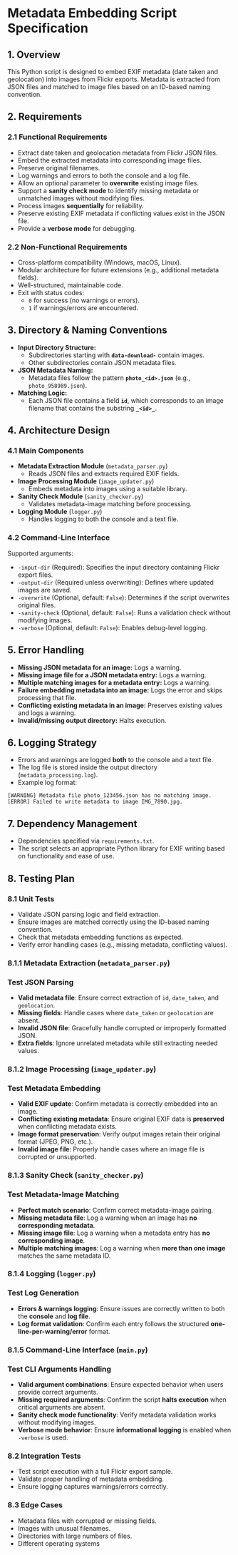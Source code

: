 # **Metadata Embedding Script Specification**

## **1. Overview**

This Python script is designed to embed EXIF metadata (date taken and geolocation) into images from Flickr exports. Metadata is extracted from JSON files and matched to image files based on an ID-based naming convention.

## **2. Requirements**

### **2.1 Functional Requirements**

- Extract date taken and geolocation metadata from Flickr JSON files.
- Embed the extracted metadata into corresponding image files.
- Preserve original filenames.
- Log warnings and errors to both the console and a log file.
- Allow an optional parameter to **overwrite** existing image files.
- Support a **sanity check mode** to identify missing metadata or unmatched images without modifying files.
- Process images **sequentially** for reliability.
- Preserve existing EXIF metadata if conflicting values exist in the JSON file.
- Provide a **verbose mode** for debugging.

### **2.2 Non-Functional Requirements**

- Cross-platform compatibility (Windows, macOS, Linux).
- Modular architecture for future extensions (e.g., additional metadata fields).
- Well-structured, maintainable code.
- Exit with status codes:
    - `0` for success (no warnings or errors).
    - `1` if warnings/errors are encountered.

## **3. Directory & Naming Conventions**

- **Input Directory Structure:**
    - Subdirectories starting with **`data-download-`** contain images.
    - Other subdirectories contain JSON metadata files.
- **JSON Metadata Naming:**
    - Metadata files follow the pattern **`photo_<id>.json`** (e.g., `photo_958989.json`).
- **Matching Logic:**
    - Each JSON file contains a field **`id`**, which corresponds to an image filename that contains the substring **`_<id>_`**.

## **4. Architecture Design**

### **4.1 Main Components**

- **Metadata Extraction Module** (`metadata_parser.py`)
    - Reads JSON files and extracts required EXIF fields.
- **Image Processing Module** (`image_updater.py`)
    - Embeds metadata into images using a suitable library.
- **Sanity Check Module** (`sanity_checker.py`)
    - Validates metadata-image matching before processing.
- **Logging Module** (`logger.py`)
    - Handles logging to both the console and a text file.

### **4.2 Command-Line Interface**

Supported arguments:

- `-input-dir` (Required): Specifies the input directory containing Flickr export files.
- `-output-dir` (Required unless overwriting): Defines where updated images are saved.
- `-overwrite` (Optional, default: `False`): Determines if the script overwrites original files.
- `-sanity-check` (Optional, default: `False`): Runs a validation check without modifying images.
- `-verbose` (Optional, default: `False`): Enables debug-level logging.

## **5. Error Handling**

- **Missing JSON metadata for an image:** Logs a warning.
- **Missing image file for a JSON metadata entry:** Logs a warning.
- **Multiple matching images for a metadata entry:** Logs a warning.
- **Failure embedding metadata into an image:** Logs the error and skips processing that file.
- **Conflicting existing metadata in an image:** Preserves existing values and logs a warning.
- **Invalid/missing output directory:** Halts execution.

## **6. Logging Strategy**

- Errors and warnings are logged **both** to the console and a text file.
- The log file is stored inside the output directory (`metadata_processing.log`).
- Example log format:

```
[WARNING] Metadata file photo_123456.json has no matching image. [ERROR] Failed to write metadata to image IMG_7890.jpg.

```

## **7. Dependency Management**

- Dependencies specified via `requirements.txt`.
- The script selects an appropriate Python library for EXIF writing based on functionality and ease of use.

## **8. Testing Plan**

### **8.1 Unit Tests**

- Validate JSON parsing logic and field extraction.
- Ensure images are matched correctly using the ID-based naming convention.
- Check that metadata embedding functions as expected.
- Verify error handling cases (e.g., missing metadata, conflicting values).

### 8.1.1 Metadata Extraction (`metadata_parser.py`)

### Test JSON Parsing

- **Valid metadata file**: Ensure correct extraction of `id`, `date_taken`, and `geolocation`.
- **Missing fields**: Handle cases where `date_taken` or `geolocation` are absent.
- **Invalid JSON file**: Gracefully handle corrupted or improperly formatted JSON.
- **Extra fields**: Ignore unrelated metadata while still extracting needed values.

### 8.1.2 Image Processing (`image_updater.py`)

### Test Metadata Embedding

- **Valid EXIF update**: Confirm metadata is correctly embedded into an image.
- **Conflicting existing metadata**: Ensure original EXIF data is **preserved** when conflicting metadata exists.
- **Image format preservation**: Verify output images retain their original format (JPEG, PNG, etc.).
- **Invalid image file**: Properly handle cases where an image file is corrupted or unsupported.

### 8.1.3 Sanity Check (`sanity_checker.py`)

### Test Metadata-Image Matching

- **Perfect match scenario**: Confirm correct metadata-image pairing.
- **Missing metadata file**: Log a warning when an image has **no corresponding metadata**.
- **Missing image file**: Log a warning when a metadata entry has **no corresponding image**.
- **Multiple matching images**: Log a warning when **more than one image** matches the same metadata ID.

### 8.1.4 Logging (`logger.py`)

### Test Log Generation

- **Errors & warnings logging**: Ensure issues are correctly written to both the **console** and **log file**.
- **Log format validation**: Confirm each entry follows the structured **one-line-per-warning/error** format.

### 8.1.5 Command-Line Interface (`main.py`)

### Test CLI Arguments Handling

- **Valid argument combinations**: Ensure expected behavior when users provide correct arguments.
- **Missing required arguments**: Confirm the script **halts execution** when critical arguments are absent.
- **Sanity check mode functionality**: Verify metadata validation works without modifying images.
- **Verbose mode behavior**: Ensure **informational logging** is enabled when `-verbose` is used.

### **8.2 Integration Tests**

- Test script execution with a full Flickr export sample.
- Validate proper handling of metadata embedding.
- Ensure logging captures warnings/errors correctly.

### **8.3 Edge Cases**

- Metadata files with corrupted or missing fields.
- Images with unusual filenames.
- Directories with large numbers of files.
- Different operating systems